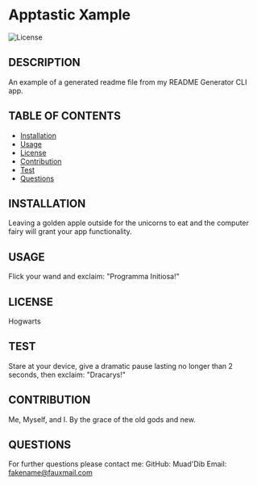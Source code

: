# Apptastic Xample 
  ![License](https://img.shields.io/badge/LICENSE-Hogwarts-GREEN)

  ## DESCRIPTION
  An example of a generated readme file from my README Generator CLI app.

  ## TABLE OF CONTENTS
  - [Installation](#installation)
  - [Usage](#usage)
  - [License](#license)
  - [Contribution](#contribution)
  - [Test](#test)
  - [Questions](#questions)

  ## INSTALLATION
  Leaving a golden apple outside for the unicorns to eat and the computer fairy will grant your app functionality.

  ## USAGE
  Flick your wand and exclaim: "Programma Initiosa!"

  ## LICENSE
  Hogwarts

  ## TEST
  Stare at your device, give a dramatic pause lasting no longer than 2 seconds, then exclaim: "Dracarys!"

  ## CONTRIBUTION
  Me, Myself, and I. By the grace of the old gods and new.

  ## QUESTIONS
  For further questions please contact me: 
  GitHub: Muad'Dib
  Email: fakename@fauxmail.com



